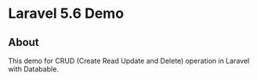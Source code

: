 
Laravel 5.6 Demo
==============================

About
--------------------

This demo for CRUD (Create Read Update and Delete) operation in Laravel with Databable.